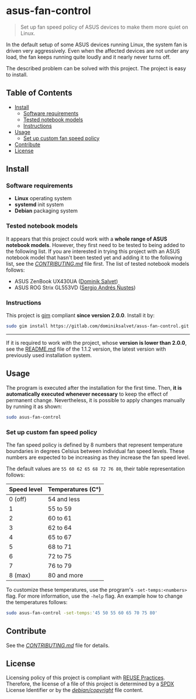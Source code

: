 # asus-fan-control

> Set up fan speed policy of ASUS devices to make them more quiet on Linux.

In the default setup of some ASUS devices running Linux, the system fan is driven very aggressively. Even when the affected devices are not under any load, the fan keeps running quite loudly and it nearly never turns off.

The described problem can be solved with this project. The project is easy to install.

## Table of Contents

* [Install](#install)
  * [Software requirements](#software-requirements)
  * [Tested notebook models](#tested-notebook-models)
  * [Instructions](#instructions)
* [Usage](#usage)
  * [Set up custom fan speed policy](#set-up-custom-fan-speed-policy)
* [Contribute](#contribute)
* [License](#license)

## Install

### Software requirements

* **Linux** operating system
* **systemd** init system
* **Debian** packaging system

### Tested notebook models

It appears that this project could work with a **whole range of ASUS notebook models**. However, they first need to be tested to being added to the following list. If you are interested in trying this project with an ASUS notebook model that hasn't been tested yet and adding it to the following list, see the [*CONTRIBUTING.md*](CONTRIBUTING.md) file first. The list of tested notebook models follows:

* ASUS ZenBook UX430UA ([Dominik Salvet](https://gitlab.com/dominiksalvet))
* ASUS ROG Strix GL553VD ([Sergio Andrés Ñustes](https://gitlab.com/infinito84))

### Instructions

This project is [gim](https://gitlab.com/dominiksalvet/gim) compliant **since version 2.0.0**. Install it by:

```sh
sudo gim install https://gitlab.com/dominiksalvet/asus-fan-control.git
```

---

If it is required to work with the project, whose **version is lower than 2.0.0**, see the [README.md](https://gitlab.com/dominiksalvet/asus-fan-control/blob/1.1.2/README.md) file of the 1.1.2 version, the latest version with previously used installation system.

## Usage

The program is executed after the installation for the first time. Then, **it is automatically executed whenever necessary** to keep the effect of permanent change. Nevertheless, it is possible to apply changes manually by running it as shown:

```sh
sudo asus-fan-control
```

### Set up custom fan speed policy

The fan speed policy is defined by 8 numbers that represent temperature boundaries in degrees Celsius between individual fan speed levels. These numbers are expected to be increasing as they increase the fan speed level.

The default values are `55 60 62 65 68 72 76 80`, their table representation follows:

| Speed level   | Temperatures (C°) |
| ------------- | ----------------- |
| 0 (off)       | 54 and less       |
| 1             | 55 to 59          |
| 2             | 60 to 61          |
| 3             | 62 to 64          |
| 4             | 65 to 67          |
| 5             | 68 to 71          |
| 6             | 72 to 75          |
| 7             | 76 to 79          |
| 8 (max)       | 80 and more       |

To customize these temperatures, use the program's `-set-temps:<numbers>` flag. For more information, use the `-help` flag. An example how to change the temperatures follows:

```sh
sudo asus-fan-control -set-temps:'45 50 55 60 65 70 75 80'
```

## Contribute

See the [*CONTRIBUTING.md*](CONTRIBUTING.md) file for details.

## License

Licensing policy of this project is compliant with [REUSE Practices](https://reuse.software/practices/2.0/). Therefore, the license of a file of this project is determined by a [SPDX](https://spdx.org/) License Identifier or by the [*debian/copyright*](debian/copyright) file content.

